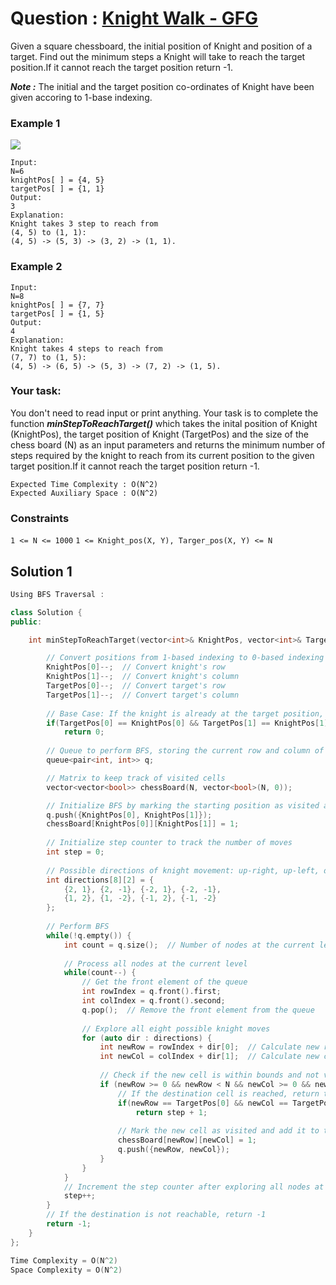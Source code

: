 # Question : [Knight Walk - GFG](https://www.geeksforgeeks.org/problems/knight-walk4521/1)

Given a square chessboard, the initial position of Knight and position of a target. Find out the minimum steps a Knight will take to reach the target position.If it cannot reach the target position return -1.

***Note :***
The initial and the target position co-ordinates of Knight have been given accoring to 1-base indexing.

### Example 1
![](https://media.geeksforgeeks.org/wp-content/uploads/KnightChess.jpg)
```plaintext
Input:
N=6
knightPos[ ] = {4, 5}
targetPos[ ] = {1, 1}
Output:
3
Explanation:
Knight takes 3 step to reach from
(4, 5) to (1, 1):
(4, 5) -> (5, 3) -> (3, 2) -> (1, 1). 
```

### Example 2
```plaintext
Input:
N=8
knightPos[ ] = {7, 7}
targetPos[ ] = {1, 5}
Output:
4
Explanation:
Knight takes 4 steps to reach from
(7, 7) to (1, 5):
(4, 5) -> (6, 5) -> (5, 3) -> (7, 2) -> (1, 5).
```

### Your task:
You don't need to read input or print anything. Your task is to complete the function ***minStepToReachTarget()*** which takes the inital position of Knight (KnightPos), the target position of Knight (TargetPos) and the size of the chess board (N) as an input parameters and returns the minimum number of steps required by the knight to reach from its current position to the given target position.If it cannot reach the target position return -1.

```plaintext
Expected Time Complexity : O(N^2)
Expected Auxiliary Space : O(N^2)
```

### Constraints
`1 <= N <= 1000`
`1 <= Knight_pos(X, Y), Targer_pos(X, Y) <= N`

## Solution 1

```Cpp
Using BFS Traversal :

class Solution {
public:

    int minStepToReachTarget(vector<int>& KnightPos, vector<int>& TargetPos, int N) {

        // Convert positions from 1-based indexing to 0-based indexing
        KnightPos[0]--;  // Convert knight's row
        KnightPos[1]--;  // Convert knight's column
        TargetPos[0]--;  // Convert target's row
        TargetPos[1]--;  // Convert target's column
    
        // Base Case: If the knight is already at the target position, no steps are needed
        if(TargetPos[0] == KnightPos[0] && TargetPos[1] == KnightPos[1])
            return 0;
    
        // Queue to perform BFS, storing the current row and column of the knight
        queue<pair<int, int>> q;

        // Matrix to keep track of visited cells
        vector<vector<bool>> chessBoard(N, vector<bool>(N, 0));

        // Initialize BFS by marking the starting position as visited and pushing it into the queue
        q.push({KnightPos[0], KnightPos[1]});
        chessBoard[KnightPos[0]][KnightPos[1]] = 1;
    
        // Initialize step counter to track the number of moves
        int step = 0;
        
        // Possible directions of knight movement: up-right, up-left, down-right, down-left, etc.
        int directions[8][2] = {
            {2, 1}, {2, -1}, {-2, 1}, {-2, -1},
            {1, 2}, {1, -2}, {-1, 2}, {-1, -2}
        };
    
        // Perform BFS
        while(!q.empty()) {
            int count = q.size();  // Number of nodes at the current level of BFS
    
            // Process all nodes at the current level
            while(count--) {
                // Get the front element of the queue
                int rowIndex = q.front().first;
                int colIndex = q.front().second;
                q.pop();  // Remove the front element from the queue
    
                // Explore all eight possible knight moves
                for (auto dir : directions) {
                    int newRow = rowIndex + dir[0];  // Calculate new row index
                    int newCol = colIndex + dir[1];  // Calculate new column index
    
                    // Check if the new cell is within bounds and not visited
                    if (newRow >= 0 && newRow < N && newCol >= 0 && newCol < N && chessBoard[newRow][newCol] == 0) {
                        // If the destination cell is reached, return the number of steps
                        if(newRow == TargetPos[0] && newCol == TargetPos[1])
                            return step + 1;
    
                        // Mark the new cell as visited and add it to the queue
                        chessBoard[newRow][newCol] = 1;
                        q.push({newRow, newCol});
                    }
                }
            }
            // Increment the step counter after exploring all nodes at the current level
            step++;
        }
        // If the destination is not reachable, return -1
        return -1;
    }
};

Time Complexity = O(N^2)
Space Complexity = O(N^2)
```